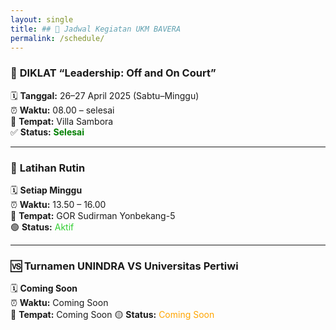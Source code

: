 ```yaml
---
layout: single
title: ## 📅 Jadwal Kegiatan UKM BAVERA
permalink: /schedule/
---
```


### 🏸 **DIKLAT “Leadership: Off and On Court”**
🗓️ **Tanggal:** 26–27 April 2025 (Sabtu–Minggu)  
⏰ **Waktu:** 08.00 – selesai  
📍 **Tempat:** Villa Sambora  
✅ **Status:** <span style="color:green;"><strong>Selesai</strong></span>  

---
  
### 🔁 **Latihan Rutin**
🗓️ **Setiap Minggu**  
⏰ **Waktu:** 13.50 – 16.00  
📍 **Tempat:** GOR Sudirman Yonbekang-5  
🟢 **Status:** <span style="color:limegreen;">Aktif</span>  

---

### 🆚 **Turnamen UNINDRA VS Universitas Pertiwi**
🗓️ **Coming Soon**  
⏰ **Waktu:** Coming Soon  
📍 **Tempat:** Coming Soon 
🟡 **Status:** <span style="color:orange;">Coming Soon</span>  
